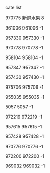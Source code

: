 cate list

970775 新鲜水果 8

961006 961006 -1

957330 957330 -1

970778 970778 -1

958104 958104 -1

957347 957347 -1

957430 957430 -1

975706 975706 -1

955035 955035 -1

5057 5057 -1

972219 972219 -1

957615 957615 -1

957428 957428 -1

970776 970776 -1

972200 972200 -1

969032 969032 -1

